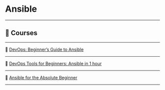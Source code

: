 # Ansible

---

## 🎥 Courses

---

🔗 [DevOps: Beginner’s Guide to Ansible](https://www.udemy.com/share/101JDy3@x8ddjUA4uK1DpgKDij1FBZU-CtFAyxeVTQ0SQy1Mw_64b-auqAFcLWbXS_DQtY2iQA==/)

---

🔗 [DevOps Tools for Beginners: Ansible in 1 hour](https://www.udemy.com/share/101LOE3@XI0_MVd9_Xy06PK8bf44CzUm457RW5ZPMVfFb4UFxdT6DDCtwcNjkbeLz6Er9taF-Q==/)

---

🔗 [Ansible for the Absolute Beginner](https://www.udemy.com/share/102HA23@b-1u--Eal86NGWXK75hDalUiX1hGivpHKjMM-OcoeuReMXMBFwY_D3QO414UrJwi6Q==/)

---